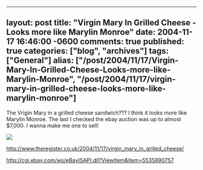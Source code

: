   ---
  layout: post
  title: "Virgin Mary In Grilled Cheese - Looks more like Marylin Monroe"
  date: 2004-11-17 16:46:00 -0600
  comments: true
  published: true
  categories: ["blog", "archives"]
  tags: ["General"]
  alias: ["/post/2004/11/17/Virgin-Mary-In-Grilled-Cheese-Looks-more-like-Marylin-Monroe", "/post/2004/11/17/virgin-mary-in-grilled-cheese-looks-more-like-marylin-monroe"]
  ---
<!-- more -->
<P>The Vrigin Mary in a grilled cheese sandwich??? I think it looks more like Marylin Monroe. The last I checked the ebay auction was up to almost $7,000. I wanna make me one to sell!</P>
<P><IMG src="http://www.theregister.co.uk/2004/11/17/our_lady.JPG"></P>
<P><A href="http://www.theregister.co.uk/2004/11/17/virgin_mary_in_grilled_cheese/">http://www.theregister.co.uk/2004/11/17/virgin_mary_in_grilled_cheese/</A></P>
<P><A href="http://cgi.ebay.com/ws/eBayISAPI.dll?ViewItem&amp;item=5535890757">http://cgi.ebay.com/ws/eBayISAPI.dll?ViewItem&amp;item=5535890757</A></P>
